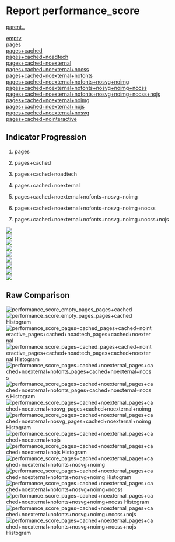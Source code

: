 # Report performance_score

[parent..](./..)  

[empty](./empty/)  
[pages](./pages/)  
[pages+cached](./pages+cached/)  
[pages+cached+noadtech](./pages+cached+noadtech/)  
[pages+cached+noexternal](./pages+cached+noexternal/)  
[pages+cached+noexternal+nocss](./pages+cached+noexternal+nocss/)  
[pages+cached+noexternal+nofonts](./pages+cached+noexternal+nofonts/)  
[pages+cached+noexternal+nofonts+nosvg+noimg](./pages+cached+noexternal+nofonts+nosvg+noimg/)  
[pages+cached+noexternal+nofonts+nosvg+noimg+nocss](./pages+cached+noexternal+nofonts+nosvg+noimg+nocss/)  
[pages+cached+noexternal+nofonts+nosvg+noimg+nocss+nojs](./pages+cached+noexternal+nofonts+nosvg+noimg+nocss+nojs/)  
[pages+cached+noexternal+noimg](./pages+cached+noexternal+noimg/)  
[pages+cached+noexternal+nojs](./pages+cached+noexternal+nojs/)  
[pages+cached+noexternal+nosvg](./pages+cached+noexternal+nosvg/)  
[pages+cached+nointeractive](./pages+cached+nointeractive/)  

## Indicator Progression

1. pages

2. pages+cached

3. pages+cached+noadtech

4. pages+cached+noexternal

5. pages+cached+noexternal+nofonts+nosvg+noimg

6. pages+cached+noexternal+nofonts+nosvg+noimg+nocss

7. pages+cached+noexternal+nofonts+nosvg+noimg+nocss+nojs



![](./progession_score:mean_score:median.png)  
![](./progession_mean_median.png)  
![](./progession_min_max.png)  
![](./progession_range_p90range.png)  
![](./progession_stddev_p90stddev_skewness.png)  
![](./progession_eccentricity_p90eccentricity.png)  
![](./progession_quanta_p90quanta.png)  
![](./progession_quantaRatio_p90quantaRatio.png)  
![](./progession_outlandishness.png)  

## Raw Comparison

![performance_score_empty_pages_pages+cached](./performance_score_empty_pages_pages+cached.png)  
![performance_score_empty_pages_pages+cached Histogram](./performance_score_empty_pages_pages+cached+hist.png)  
![performance_score_pages+cached_pages+cached+nointeractive_pages+cached+noadtech_pages+cached+noexternal](./performance_score_pages+cached_pages+cached+nointeractive_pages+cached+noadtech_pages+cached+noexternal.png)  
![performance_score_pages+cached_pages+cached+nointeractive_pages+cached+noadtech_pages+cached+noexternal Histogram](./performance_score_pages+cached_pages+cached+nointeractive_pages+cached+noadtech_pages+cached+noexternal+hist.png)  
![performance_score_pages+cached+noexternal_pages+cached+noexternal+nofonts_pages+cached+noexternal+nocss](./performance_score_pages+cached+noexternal_pages+cached+noexternal+nofonts_pages+cached+noexternal+nocss.png)  
![performance_score_pages+cached+noexternal_pages+cached+noexternal+nofonts_pages+cached+noexternal+nocss Histogram](./performance_score_pages+cached+noexternal_pages+cached+noexternal+nofonts_pages+cached+noexternal+nocss+hist.png)  
![performance_score_pages+cached+noexternal_pages+cached+noexternal+nosvg_pages+cached+noexternal+noimg](./performance_score_pages+cached+noexternal_pages+cached+noexternal+nosvg_pages+cached+noexternal+noimg.png)  
![performance_score_pages+cached+noexternal_pages+cached+noexternal+nosvg_pages+cached+noexternal+noimg Histogram](./performance_score_pages+cached+noexternal_pages+cached+noexternal+nosvg_pages+cached+noexternal+noimg+hist.png)  
![performance_score_pages+cached+noexternal_pages+cached+noexternal+nojs](./performance_score_pages+cached+noexternal_pages+cached+noexternal+nojs.png)  
![performance_score_pages+cached+noexternal_pages+cached+noexternal+nojs Histogram](./performance_score_pages+cached+noexternal_pages+cached+noexternal+nojs+hist.png)  
![performance_score_pages+cached+noexternal_pages+cached+noexternal+nofonts+nosvg+noimg](./performance_score_pages+cached+noexternal_pages+cached+noexternal+nofonts+nosvg+noimg.png)  
![performance_score_pages+cached+noexternal_pages+cached+noexternal+nofonts+nosvg+noimg Histogram](./performance_score_pages+cached+noexternal_pages+cached+noexternal+nofonts+nosvg+noimg+hist.png)  
![performance_score_pages+cached+noexternal_pages+cached+noexternal+nofonts+nosvg+noimg+nocss](./performance_score_pages+cached+noexternal_pages+cached+noexternal+nofonts+nosvg+noimg+nocss.png)  
![performance_score_pages+cached+noexternal_pages+cached+noexternal+nofonts+nosvg+noimg+nocss Histogram](./performance_score_pages+cached+noexternal_pages+cached+noexternal+nofonts+nosvg+noimg+nocss+hist.png)  
![performance_score_pages+cached+noexternal_pages+cached+noexternal+nofonts+nosvg+noimg+nocss+nojs](./performance_score_pages+cached+noexternal_pages+cached+noexternal+nofonts+nosvg+noimg+nocss+nojs.png)  
![performance_score_pages+cached+noexternal_pages+cached+noexternal+nofonts+nosvg+noimg+nocss+nojs Histogram](./performance_score_pages+cached+noexternal_pages+cached+noexternal+nofonts+nosvg+noimg+nocss+nojs+hist.png)  

<style>
  img {
    max-width: 80%;
  }
</style>
      

